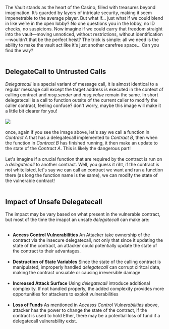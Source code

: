 The Vault stands as the heart of the Casino, filled with treasures beyond imagination. It’s guarded by layers of intricate security, making it seem impenetrable to the average player. But what if... just what if we could blend in like we’re in the open lobby? No one questions you in the lobby, no ID checks, no suspicions. Now imagine if we could carry that freedom straight into the vault—moving unnoticed, without restrictions, without identification—wouldn’t that be the perfect heist? The trick is simple: all we need is the ability to make the vault act like it's just another carefree space... Can you find the way? &nbsp;  
&nbsp;  

## DelegateCall to Untrusted Calls
*Delegatecall* is a special variant of message call, it is almost identical to a regular message call except the target address is executed in the context of calling contract and *msg.sender* and *msg.value* remain the same. In short delegatecall is a call to function outsite of the current caller to modify the caller contract, feeling confuse? don't worry, maybe this image will make it a little bit clearer for you! &nbsp;  
&nbsp;  
<img src="../src/assets/properties/blockchain-casino-vault/delegatecall.png"> &nbsp;  

once, again if you see the image above, let's say we call a function in *Contract A* that has a delegatecall implemented to *Contract B*, then when the function in *Contract B* has finished running, it then make an update to the state of the *Contract A*. This is likely the dangerous part! &nbsp;  
&nbsp;  
Let's imagine if a crucial function that are required by the contract is run on a *delegatecall* to another contract. Well, you guess it riht, if the contract is not whitelisted, let's say we can call an contract we want and run a function there (as long the function name is the same), we can modify the state of the vulnerable contract! &nbsp;  
&nbsp;  
## Impact of Unsafe Delegatecall
The impact may be vary based on what present in the vulnerable contract, but most of the time the imapct an unsafe *delegatecall* can make are: &nbsp;  
&nbsp;  
- **Access Control Vulnerabilities**
    An Attacker take ownership of the contract via the insecure delegatecall, not only that since it updating the state of the contract, an attacker could potentially update the state of the contract to their advantages. &nbsp;  
    &nbsp;  
- **Destruction of State Variables**
    Since the state of the calling contract is manipulated, improperly handled *delegatecall* can corrupt ciritcal data, making the contract unsuable or causing irreversible damage &nbsp;  
    &nbsp;  
- **Increased Attack Surface**
    Using *delegatecall* introduce additional complexity. If not handled properly, the added complexity provides more opportunities for attackers to exploit vulnerabilities &nbsp;  
    &nbsp;  
- **Loss of Funds**
    As mentioned in *Accesss Control Vulnerabilities* above, attacker has the power to change the state of the contract, if the contract is used to hold Ether, there may be a potential loss of fund if a delegatecall vulnerability exist.